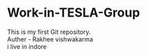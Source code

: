 # Work-in-TESLA-Group
This is my first Git repository.
<br>
Auther - Rakhee vishwakarma
<br>
i live in indore  

   